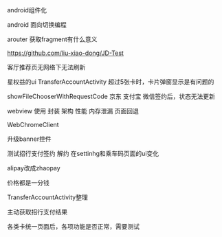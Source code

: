 android组件化

android 面向切换编程

arouter 获取fragment有什么意义

https://github.com/liu-xiao-dong/JD-Test



客厅推荐页无网络下无法刷新

星权益的ui
TransferAccountActivity 超过5张卡时，卡片弹窗显示是有问题的

showFileChooserWithRequestCode
京东 支付宝 微信签约后，状态无法更新


webview 使用 封装 架构 性能 内存泄漏 页面回退

WebChromeClient

升级banner控件



测试招行支付签约 解约 在settinhg和乘车码页面的ui变化





alipay改成zhaopay

价格都是一分钱

TransferAccountActivity整理

主动获取招行支付结果





各类卡统一页面后，各项功能是否正常，需要测试